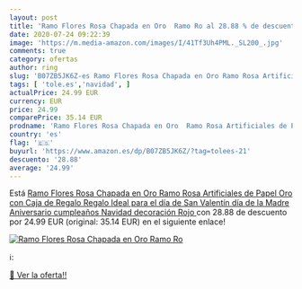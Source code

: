 ```yaml
---
layout: post
title: 'Ramo Flores Rosa Chapada en Oro  Ramo Ro al 28.88 % de descuento'
date: 2020-07-24 09:22:39
image: 'https://m.media-amazon.com/images/I/41Tf3Uh4PML._SL200_.jpg'
comments: true
category: ofertas
author: ring
slug: 'B07ZB5JK6Z-es Ramo Flores Rosa Chapada en Oro Ramo Rosa Artificiales de...'
tags: [ 'tole.es','navidad', ]
actualPrice: 24.99 EUR
currency: EUR
price: 24.99
comparePrice: 35.14 EUR
prodname: 'Ramo Flores Rosa Chapada en Oro  Ramo Rosa Artificiales de Papel Oro con Caja de Regalo  Regalo Ideal para el día de San Valentín  día de la Madre  Aniversario  cumpleaños  Navidad  decoración  Rojo '
country: 'es'
flag: '🇪🇸'
buyurl: 'https://www.amazon.es/dp/B07ZB5JK6Z/?tag=tolees-21'
descuento: '28.88'
average: '24.99'
---
```


Está [Ramo Flores Rosa Chapada en Oro  Ramo Rosa Artificiales de Papel Oro con Caja de Regalo  Regalo Ideal para el día de San Valentín  día de la Madre  Aniversario  cumpleaños  Navidad  decoración  Rojo ](https://www.amazon.es/dp/B07ZB5JK6Z/?tag=tolees-21) con 28.88 de descuento por 24.99 EUR (original: 35.14 EUR) en el siguiente enlace!

[![Ramo Flores Rosa Chapada en Oro  Ramo Ro](https://m.media-amazon.com/images/I/41Tf3Uh4PML._SL200_.jpg)](https://www.amazon.es/dp/B07ZB5JK6Z/?tag=tolees-21)

ℹ️:


[🛒 Ver la oferta!!](https://www.amazon.es/dp/B07ZB5JK6Z/?tag=tolees-21)
